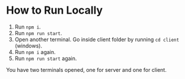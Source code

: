 # How to Run Locally

1. Run `npm i`.
2. Run `npm run start`.
3. Open another terminal. Go inside client folder by running `cd client` (windows).
4. Run `npm i` again.
5. Run `npm run start` again.

You have two terminals opened, one for server and one for client.